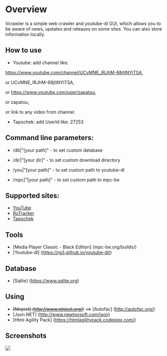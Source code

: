 ﻿Overview
=========

Vcrawler is a simple web crawler and youtube-dl GUI, which allows you to be aware of news, updates and releases on some sites.
You can also store information locally.


How to use
-------------

*  Youtube: add channel like:

  https://www.youtube.com/channel/UCvMNE_IRJhM-68jItNYiTSA, 
  
  or UCvMNE_IRJhM-68jItNYiTSA, 
  
  or https://www.youtube.com/user/zapatou, 
  
  or zapatou,
  
  or link to any video from channel.


*  Tapochek: add UserId like: 27253
  
  
Command line parameters:
-------------
*  /db|"[your path]" - to set custom database

*  /dir|"[your dir]" - to set custom download directory

*  /you|"[your path]" - to set custom path to youtube-dl

*  /mpc|"[your path]" - to set custom path to mpc-be


Supported sites:
-------------

* [YouTube](https://www.youtube.com/)
* [RuTracker](http://rutracker.org/)
* [Tapochek](http://tapochek.net/)

Tools
-----------
* [Media Player Classic - Black Edition] (mpc-be.org/builds/)
* [Youtube-dl] (https://rg3.github.io/youtube-dl/)

Database
-----------

* [Sqlite] (https://www.sqlite.org)

Using
--------
* ~~[Ninject] (http://www.ninject.org/)~~ ==> [Autofac] (http://autofac.org/)
* [Json.NET] (http://www.newtonsoft.com/json)
* [Html Agility Pack] (https://htmlagilitypack.codeplex.com/)

Screenshots
-----------

[![](https://cloud.githubusercontent.com/assets/9407549/9955855/2a44ac4a-5e05-11e5-8457-9f7a52a8dc4d.png)](https://cloud.githubusercontent.com/assets/9407549/9955855/2a44ac4a-5e05-11e5-8457-9f7a52a8dc4d.png)